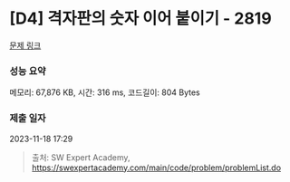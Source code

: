 # [D4] 격자판의 숫자 이어 붙이기 - 2819 

[문제 링크](https://swexpertacademy.com/main/code/problem/problemDetail.do?contestProbId=AV7I5fgqEogDFAXB) 

### 성능 요약

메모리: 67,876 KB, 시간: 316 ms, 코드길이: 804 Bytes

### 제출 일자

2023-11-18 17:29



> 출처: SW Expert Academy, https://swexpertacademy.com/main/code/problem/problemList.do